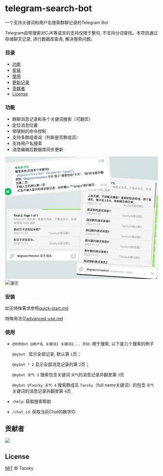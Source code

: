 # telegram-search-bot

一个支持关键词和用户名搜索群聊记录的Telegram Bot

Telegram自带搜索对CJK等语言的支持仅限于整句, 不支持分词查找。本项目通过存储聊天记录, 进行数据库查询, 解决搜索问题。

### 目录

- [功能](#功能)
- [安装](#安装)
- [使用](#使用)
- [更新记录](#更新记录)
- [贡献者](#贡献者)
- [License](#license)

### 功能

- 群聊消息记录和多个关键词搜索（可翻页）
- 定位消息位置
- 带限制的命令控制
- 支持多群组查询（判断是否群成员）
- 支持用户名搜索
- 消息编辑后数据库同步更新

![预览](preview.png)
![演示](full.gif)

### 安装

如无特殊需求参照[quick-start.md](quick-start.md)

特殊用法见[advanced-use.md](advanced-use.md)

### 使用

- `@你的Bot @用户名 关键词1 关键词2... 页码`: 用于搜索, 以下是几个搜索的例子

  `@mybot ` 显示全部记录, 默认第 `1`页；

  `@mybot * 2` 显示全部消息记录的第 `2`页；

  `@mybot 天气 3` 搜索包含关键词 `天气`的消息记录并翻至第 `3`页

  `@mybot @Taosky 天气 4` 搜索群成员 `Taosky`（full name关键词）的包含 `天气`关键词的消息记录并翻至第 `4`页
- `/help`: 获取搜索帮助
- `/chat_id`: 获取当前Chat的数字ID


## 贡献者

<a href="https://github.com/Taosky/telegram-search-bot/graphs/contributors"><img src="https://opencollective.com/telegram-search-bot/contributors.svg?width=890&button=false" /></a>

## License

[MIT](LICENSE) © Taosky
